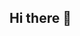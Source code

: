 ## Hi there 👋

<!--

## Hi there 👋 I'm João Victor!

🎯 **Currently seeking opportunities in Tech** after spending 3 years living in Ireland. I'm actively studying **DevOps (Terraform & Docker)** and **Front-end development (HTML, CSS, JavaScript)** to stay sharp and updated.

---

### 👨‍💻 About Me

- 💻 **3+ years of experience** in IT Support and Systems Analysis  
- 📍 Based in **Dublin, Ireland** with a **Stamp 1 visa**  
- 🎓 Degree in **Systems Analysis and Development**  
- 🇮🇪 Improving my English daily (currently B2 - CEFR)

---

### 🔧 Technical Skills

- **DevOps**: Docker, Terraform  
- **Cloud & Infra**: AWS, Tomcat, Linux, Oracle DB  
- **Front-end**: HTML, CSS, JavaScript  
- **Tools**: Jira, Confluence, Freshdesk, Active Directory  
- **Log & Error Analysis**: Java, SQL, XML  
- **Documentation**: KCS Methodology, Knowledge Base creation

---

### 📁 Projects

Here you'll find all my **public projects**, which reflect my current learning journey and hands-on experience in both **DevOps** and **Front-end development**.

🛠️ **DevOps Projects**  
- Creation of **S3 Buckets**, **EC2 Instances**, **VPCs via CloudFormation**, and **Application Load Balancers** using **Terraform**  
- Focus on modularization, security best practices, and reusable infrastructure code  

🎨 **Front-end Projects**  
- Responsive interfaces built with **HTML** and **CSS**  
- Real-world layout replications and personal UI experiments  

📚 I'm currently leveling up my skills at [Rocketseat](https://rocketseat.com.br) 🚀  
More projects coming soon!

Feel free to explore the repositories – feedback and contributions are always welcome! 🙌
---

### 📫 Let's Connect

- [LinkedIn](https://www.linkedin.com/in/jvioliveira/)  
- 📧 jooao.voliveira[at]icloud.com
- [Instagram](https://instagram.com/joaovoliveira_)

-->
